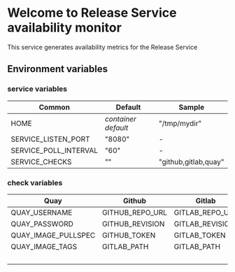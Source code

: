 # Welcome to Release Service availability monitor
This service generates availability metrics for the Release Service

## Environment variables
### service variables
| Common                | Default             | Sample               |
|-----------------------|---------------------|----------------------|
| HOME                  | _container default_ | "/tmp/mydir"         |
| SERVICE_LISTEN_PORT   | "8080"              | -                    |
| SERVICE_POLL_INTERVAL | "60"                | -                    |
| SERVICE_CHECKS        | ""                  | "github,gitlab,quay" |

### check variables
|         Quay        |       Github    |       Gitlab    | Gitlab files api  |
|---------------------|-----------------|-----------------|-------------------|
| QUAY_USERNAME       | GITHUB_REPO_URL | GITLAB_REPO_URL | GITLAB_REPO_URL   |
| QUAY_PASSWORD       | GITHUB_REVISION | GITLAB_REVISION | GITLAB_REVISION   |
| QUAY_IMAGE_PULLSPEC | GITHUB_TOKEN    | GITLAB_TOKEN    | GITLAB_TOKEN      |
| QUAY_IMAGE_TAGS     | GITLAB_PATH     | GITLAB_PATH     | GITLAB_PATH       |
|                     |                 |                 | GITLAB_PROJECT_ID |
